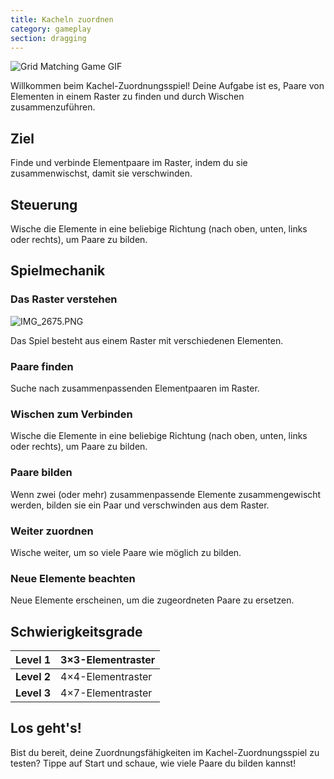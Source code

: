 ```yaml
---
title: Kacheln zuordnen
category: gameplay
section: dragging
---
```

![Grid Matching Game GIF](https://help.studycat.com/hc/article_attachments/34965697809049)

Willkommen beim Kachel-Zuordnungsspiel! Deine Aufgabe ist es, Paare von Elementen in einem Raster zu finden und durch Wischen zusammenzuführen.

## Ziel

Finde und verbinde Elementpaare im Raster, indem du sie zusammenwischst, damit sie verschwinden.

## Steuerung

Wische die Elemente in eine beliebige Richtung (nach oben, unten, links oder rechts), um Paare zu bilden.

## Spielmechanik

### Das Raster verstehen

![IMG_2675.PNG](https://help.studycat.com/hc/article_attachments/34786044757657)

Das Spiel besteht aus einem Raster mit verschiedenen Elementen.

### Paare finden

Suche nach zusammenpassenden Elementpaaren im Raster.

### Wischen zum Verbinden

Wische die Elemente in eine beliebige Richtung (nach oben, unten, links oder rechts), um Paare zu bilden.

### Paare bilden

Wenn zwei (oder mehr) zusammenpassende Elemente zusammengewischt werden, bilden sie ein Paar und verschwinden aus dem Raster.

### Weiter zuordnen

Wische weiter, um so viele Paare wie möglich zu bilden.

### Neue Elemente beachten

Neue Elemente erscheinen, um die zugeordneten Paare zu ersetzen.

## Schwierigkeitsgrade

| **Level 1** | 3×3-Elementraster |
| --- | --- |
| **Level 2** | 4×4-Elementraster |
| **Level 3** | 4×7-Elementraster |

## Los geht's!

Bist du bereit, deine Zuordnungsfähigkeiten im Kachel-Zuordnungsspiel zu testen? Tippe auf Start und schaue, wie viele Paare du bilden kannst!